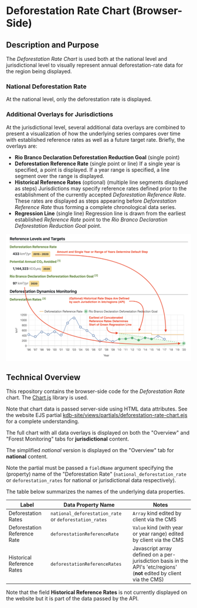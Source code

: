 # Deforestation Rate Chart (Browser-Side)

## Description and Purpose

The *Deforestation Rate Chart* is used both at the national level and jurisdictional level to visually represent annual deforestation-rate data for the region being displayed.

### National Deforestation Rate

At the national level, only the deforestation rate is displayed.

### Additional Overlays for Jurisdictions

At the jurisdictional level, several additional data overlays are combined to present a visualization of how the underlying series compares over time with established reference rates as well as a future target rate. Briefly, the overlays are:

- **Rio Branco Declaration Deforestation Reduction Goal** (single point)
- **Deforestation Reference Rate** (single point or line) If a single year is specified, a point is displayed. If a year range is specified, a line segment over the range is displayed.
- **Historical Reference Rates** (optional) (multiple line segments displayed as steps) Jurisdictions may specify reference rates defined prior to the establishment of the currently accepted *Deforestation Reference Rate*. These rates are displayed as steps appearing before *Deforestation Reference Rate* thus forming a complete chronological data series.
- **Regression Line** (single line) Regression line is drawn from the earliest established *Reference Rate* point to the *Rio Branco Declaration Deforestation Reduction Goal* point.

![Rate Chart](/public/images/screenshots/rate_chart.png)

## Technical Overview

This repository contains the browser-side code for the *Deforestation Rate* chart. The [Chart.js](https://www.chartjs.org/) library is used.

Note that chart data is passed server-side using HTML data attributes. See the website EJS partial [kdb-site/views/partials/deforestation-rate-chart.ejs](https://github.com/gcftaskforce/kdb-site/blob/master/views/partials/deforestation-rate-chart.ejs) for a complete understanding.

The full chart with all data overlays is displayed on both the "Overview" and "Forest Monitoring" tabs for **jurisdictional** content.

The simplified *national* version is displayed on the "Overview" tab for  **national** content.

Note the partial must be passed a `fieldName` argument specifying the (property) name of the "Deforestation Rate" (`national_deforestation_rate` or `deforestation_rates` for national or jurisdictional data respectively).

The table below summarizes the names of the underlying data properties.

Label | Data Property Name | Notes
----- | ------------- | -----
Deforestation Rates | `national_deforestation_rate` or `deforestation_rates` | `Array` kind edited by client via the CMS
Deforestation Reference Rate | `deforestationReferenceRate` | `Value` kind (with year or year range) edited by client via the CMS
Historical Reference Rates | `deforestationReferenceRates` | Javascript array defined on a per-jurisdiction basis in the API's 'etc/regions' (**not** edited by client via the CMS)

Note that the field **Historical Reference Rates** is not currently displayed on the website but it is part of the data passed by the API.

